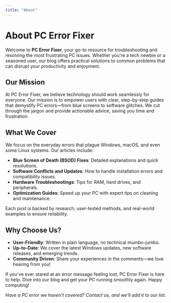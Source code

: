 ```yaml
---
title: "About"
---
```


# About PC Error Fixer

Welcome to **PC Error Fixer**, your go-to resource for troubleshooting and resolving the most frustrating PC issues. Whether you're a tech newbie or a seasoned user, our blog offers practical solutions to common problems that can disrupt your productivity and enjoyment.

## Our Mission

At PC Error Fixer, we believe technology should work seamlessly for everyone. Our mission is to empower users with clear, step-by-step guides that demystify PC errors—from blue screens to software glitches. We cut through the jargon and provide actionable advice, saving you time and frustration.

## What We Cover

We focus on the everyday errors that plague Windows, macOS, and even some Linux systems. Our articles include:
- **Blue Screen of Death (BSOD) Fixes**: Detailed explanations and quick resolutions.
- **Software Conflicts and Updates**: How to handle installation errors and compatibility issues.
- **Hardware Troubleshootings**: Tips for RAM, hard drives, and peripherals.
- **Optimization Guides**: Speed up your PC with expert tips on cleaning and maintenance.

Each post is backed by research, user-tested methods, and real-world examples to ensure reliability.

## Why Choose Us?

- **User-Friendly**: Written in plain language, no technical mumbo-jumbo.
- **Up-to-Date**: We cover the latest Windows updates, new software releases, and emerging trends.
- **Community Driven**: Share your experiences in the comments—we love hearing from you!

If you've ever stared at an error message feeling lost, PC Error Fixer is here to help. Dive into our blog and get your PC running smoothly again. Happy computing! 

*Have a PC error we haven't covered? Contact us, and we'll add it to our list.*